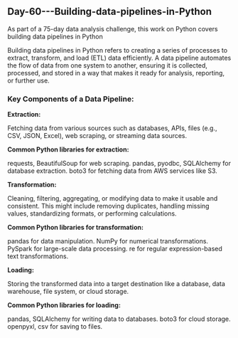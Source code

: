 ## Day-60---Building-data-pipelines-in-Python
As part of a 75-day data analysis challenge, this work on Python covers building data pipelines in Python

Building data pipelines in Python refers to creating a series of processes to extract, transform, and load (ETL) data efficiently. A data pipeline automates the flow of data from one system to another, ensuring it is collected, processed, and stored in a way that makes it ready for analysis, reporting, or further use.

### Key Components of a Data Pipeline:

**Extraction:**

Fetching data from various sources such as databases, APIs, files (e.g., CSV, JSON, Excel), web scraping, or streaming data sources.

**Common Python libraries for extraction:**

requests, BeautifulSoup for web scraping.
pandas, pyodbc, SQLAlchemy for database extraction.
boto3 for fetching data from AWS services like S3.

**Transformation:**

Cleaning, filtering, aggregating, or modifying data to make it usable and consistent.
This might include removing duplicates, handling missing values, standardizing formats, or performing calculations.

**Common Python libraries for transformation:**

pandas for data manipulation.
NumPy for numerical transformations.
PySpark for large-scale data processing.
re for regular expression-based text transformations.

**Loading:**

Storing the transformed data into a target destination like a database, data warehouse, file system, or cloud storage.

**Common Python libraries for loading:**

pandas, SQLAlchemy for writing data to databases.
boto3 for cloud storage.
openpyxl, csv for saving to files.
